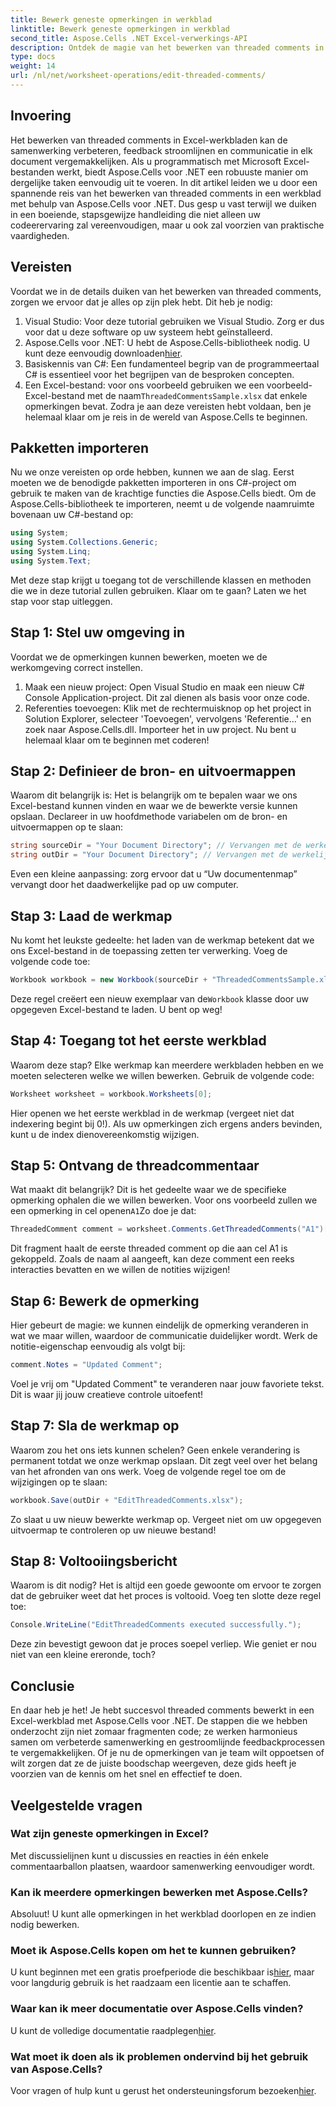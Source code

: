 ```yaml
---
title: Bewerk geneste opmerkingen in werkblad
linktitle: Bewerk geneste opmerkingen in werkblad
second_title: Aspose.Cells .NET Excel-verwerkings-API
description: Ontdek de magie van het bewerken van threaded comments in Excel met Aspose.Cells voor .NET! Volg onze stapsgewijze handleiding en beheers uw documenten met gemak.
type: docs
weight: 14
url: /nl/net/worksheet-operations/edit-threaded-comments/
---
```

## Invoering
Het bewerken van threaded comments in Excel-werkbladen kan de samenwerking verbeteren, feedback stroomlijnen en communicatie in elk document vergemakkelijken. Als u programmatisch met Microsoft Excel-bestanden werkt, biedt Aspose.Cells voor .NET een robuuste manier om dergelijke taken eenvoudig uit te voeren. In dit artikel leiden we u door een spannende reis van het bewerken van threaded comments in een werkblad met behulp van Aspose.Cells voor .NET. Dus gesp u vast terwijl we duiken in een boeiende, stapsgewijze handleiding die niet alleen uw codeerervaring zal vereenvoudigen, maar u ook zal voorzien van praktische vaardigheden.
## Vereisten
Voordat we in de details duiken van het bewerken van threaded comments, zorgen we ervoor dat je alles op zijn plek hebt. Dit heb je nodig:
1. Visual Studio: Voor deze tutorial gebruiken we Visual Studio. Zorg er dus voor dat u deze software op uw systeem hebt geïnstalleerd.
2.  Aspose.Cells voor .NET: U hebt de Aspose.Cells-bibliotheek nodig. U kunt deze eenvoudig downloaden[hier](https://releases.aspose.com/cells/net/).
3. Basiskennis van C#: Een fundamenteel begrip van de programmeertaal C# is essentieel voor het begrijpen van de besproken concepten.
4.  Een Excel-bestand: voor ons voorbeeld gebruiken we een voorbeeld-Excel-bestand met de naam`ThreadedCommentsSample.xlsx` dat enkele opmerkingen bevat.
Zodra je aan deze vereisten hebt voldaan, ben je helemaal klaar om je reis in de wereld van Aspose.Cells te beginnen.
## Pakketten importeren
Nu we onze vereisten op orde hebben, kunnen we aan de slag. Eerst moeten we de benodigde pakketten importeren in ons C#-project om gebruik te maken van de krachtige functies die Aspose.Cells biedt.
Om de Aspose.Cells-bibliotheek te importeren, neemt u de volgende naamruimte bovenaan uw C#-bestand op:
```csharp
using System;
using System.Collections.Generic;
using System.Linq;
using System.Text;
```
Met deze stap krijgt u toegang tot de verschillende klassen en methoden die we in deze tutorial zullen gebruiken. 
Klaar om te gaan? Laten we het stap voor stap uitleggen.
## Stap 1: Stel uw omgeving in
Voordat we de opmerkingen kunnen bewerken, moeten we de werkomgeving correct instellen.
1. Maak een nieuw project: Open Visual Studio en maak een nieuw C# Console Application-project. Dit zal dienen als basis voor onze code.
2. Referenties toevoegen: Klik met de rechtermuisknop op het project in Solution Explorer, selecteer 'Toevoegen', vervolgens 'Referentie...' en zoek naar Aspose.Cells.dll. Importeer het in uw project. 
Nu bent u helemaal klaar om te beginnen met coderen!
## Stap 2: Definieer de bron- en uitvoermappen
Waarom dit belangrijk is: Het is belangrijk om te bepalen waar we ons Excel-bestand kunnen vinden en waar we de bewerkte versie kunnen opslaan.
Declareer in uw hoofdmethode variabelen om de bron- en uitvoermappen op te slaan:
```csharp
string sourceDir = "Your Document Directory"; // Vervangen met de werkelijke directory
string outDir = "Your Document Directory"; // Vervangen met de werkelijke directory
```
Even een kleine aanpassing: zorg ervoor dat u “Uw documentenmap” vervangt door het daadwerkelijke pad op uw computer. 
## Stap 3: Laad de werkmap
Nu komt het leukste gedeelte: het laden van de werkmap betekent dat we ons Excel-bestand in de toepassing zetten ter verwerking.
Voeg de volgende code toe:
```csharp
Workbook workbook = new Workbook(sourceDir + "ThreadedCommentsSample.xlsx");
```
 Deze regel creëert een nieuw exemplaar van de`Workbook` klasse door uw opgegeven Excel-bestand te laden. U bent op weg!
## Stap 4: Toegang tot het eerste werkblad
Waarom deze stap? Elke werkmap kan meerdere werkbladen hebben en we moeten selecteren welke we willen bewerken.
Gebruik de volgende code:
```csharp
Worksheet worksheet = workbook.Worksheets[0];
```
Hier openen we het eerste werkblad in de werkmap (vergeet niet dat indexering begint bij 0!). Als uw opmerkingen zich ergens anders bevinden, kunt u de index dienovereenkomstig wijzigen.
## Stap 5: Ontvang de threadcommentaar
Wat maakt dit belangrijk? Dit is het gedeelte waar we de specifieke opmerking ophalen die we willen bewerken.
 Voor ons voorbeeld zullen we een opmerking in cel openen`A1`Zo doe je dat:
```csharp
ThreadedComment comment = worksheet.Comments.GetThreadedComments("A1")[0];
```
Dit fragment haalt de eerste threaded comment op die aan cel A1 is gekoppeld. Zoals de naam al aangeeft, kan deze comment een reeks interacties bevatten en we willen de notities wijzigen!
## Stap 6: Bewerk de opmerking
Hier gebeurt de magie: we kunnen eindelijk de opmerking veranderen in wat we maar willen, waardoor de communicatie duidelijker wordt.
Werk de notitie-eigenschap eenvoudig als volgt bij:
```csharp
comment.Notes = "Updated Comment";
```
Voel je vrij om "Updated Comment" te veranderen naar jouw favoriete tekst. Dit is waar jij jouw creatieve controle uitoefent!
## Stap 7: Sla de werkmap op
Waarom zou het ons iets kunnen schelen? Geen enkele verandering is permanent totdat we onze werkmap opslaan. Dit zegt veel over het belang van het afronden van ons werk.
Voeg de volgende regel toe om de wijzigingen op te slaan:
```csharp
workbook.Save(outDir + "EditThreadedComments.xlsx");
```
Zo slaat u uw nieuw bewerkte werkmap op. Vergeet niet om uw opgegeven uitvoermap te controleren op uw nieuwe bestand!
## Stap 8: Voltooiingsbericht
Waarom is dit nodig? Het is altijd een goede gewoonte om ervoor te zorgen dat de gebruiker weet dat het proces is voltooid.
Voeg ten slotte deze regel toe:
```csharp
Console.WriteLine("EditThreadedComments executed successfully.");
```
Deze zin bevestigt gewoon dat je proces soepel verliep. Wie geniet er nou niet van een kleine ereronde, toch?
## Conclusie
En daar heb je het! Je hebt succesvol threaded comments bewerkt in een Excel-werkblad met Aspose.Cells voor .NET. De stappen die we hebben onderzocht zijn niet zomaar fragmenten code; ze werken harmonieus samen om verbeterde samenwerking en gestroomlijnde feedbackprocessen te vergemakkelijken. Of je nu de opmerkingen van je team wilt oppoetsen of wilt zorgen dat ze de juiste boodschap weergeven, deze gids heeft je voorzien van de kennis om het snel en effectief te doen.
## Veelgestelde vragen
### Wat zijn geneste opmerkingen in Excel?
Met discussielijnen kunt u discussies en reacties in één enkele commentaarballon plaatsen, waardoor samenwerking eenvoudiger wordt.
### Kan ik meerdere opmerkingen bewerken met Aspose.Cells?
Absoluut! U kunt alle opmerkingen in het werkblad doorlopen en ze indien nodig bewerken.
### Moet ik Aspose.Cells kopen om het te kunnen gebruiken?
 U kunt beginnen met een gratis proefperiode die beschikbaar is[hier](https://releases.aspose.com/), maar voor langdurig gebruik is het raadzaam een licentie aan te schaffen.
### Waar kan ik meer documentatie over Aspose.Cells vinden?
 U kunt de volledige documentatie raadplegen[hier](https://reference.aspose.com/cells/net/).
### Wat moet ik doen als ik problemen ondervind bij het gebruik van Aspose.Cells?
Voor vragen of hulp kunt u gerust het ondersteuningsforum bezoeken[hier](https://forum.aspose.com/c/cells/9).
